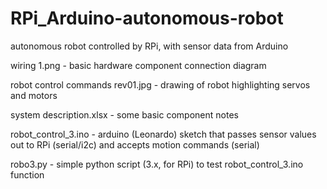 # RPi_Arduino-autonomous-robot
autonomous robot controlled by RPi, with sensor data from Arduino

wiring 1.png - basic hardware component connection diagram

robot control commands rev01.jpg - drawing of robot highlighting servos and motors

system description.xlsx - some basic component notes

robot_control_3.ino - arduino (Leonardo) sketch that passes sensor values out to RPi (serial/i2c) and accepts motion commands (serial)

robo3.py - simple python script (3.x, for RPi) to test robot_control_3.ino function
